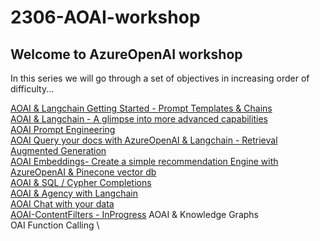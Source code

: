 # 2306-AOAI-workshop


## Welcome to AzureOpenAI workshop
In this series we will go through a set of objectives in increasing order of difficulty...

[AOAI & Langchain Getting Started - Prompt Templates & Chains](./notebooks/Completions%20with%20AOAI%20%26%20Langchain.ipynb) \
[AOAI & Langchain - A glimpse into more advanced capabilities](./notebooks/AOAI-Langchain-advanced.ipynb) \
[AOAI Prompt Engineering](./notebooks/AOAI-prompt-engineering.ipynb) \
[AOAI Query your docs with AzureOpenAI & Langchain - Retrieval Augmented Generation](./notebooks/AOAI-query-your-docs.ipynb) \
[AOAI Embeddings- Create a simple recommendation Engine with AzureOpenAI & Pinecone vector db](./notebooks/AOAI-Embeddings-RecommendationEngine.ipynb) \
[AOAI & SQL / Cypher Completions](./notebooks/AOAI-SQL-Cypher-Completions.ipynb) \
[AOAI & Agency with Langchain](./notebooks/AOAI-Langchain%20agency.ipynb) \
[AOAI Chat with your data](./notebooks/AOAI-Chat-with-your-data.py)     
[AOAI-ContentFilters - InProgress](./notebooks/AOAI-ContentFilters.py) 
AOAI & Knowledge Graphs \
OAI Function Calling \


